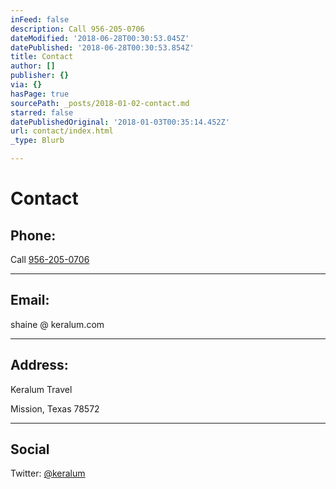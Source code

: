 ```yaml
---
inFeed: false
description: Call 956-205-0706
dateModified: '2018-06-28T00:30:53.045Z'
datePublished: '2018-06-28T00:30:53.854Z'
title: Contact
author: []
publisher: {}
via: {}
hasPage: true
sourcePath: _posts/2018-01-02-contact.md
starred: false
datePublishedOriginal: '2018-01-03T00:35:14.452Z'
url: contact/index.html
_type: Blurb

---
```

# Contact

## Phone:

Call [956-205-0706][0]

---

## Email:

shaine @ keralum.com

---

## Address:

Keralum Travel

Mission, Texas 78572

---

## Social

Twitter: [@keralum][1]

[0]: http://callto:19562050706/ "Click to call"
[1]: http://twitter.com/keralum "Follow @Keralum on Twitter"